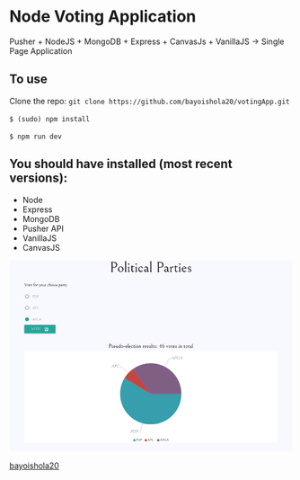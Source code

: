 # Node Voting Application

Pusher + NodeJS + MongoDB + Express + CanvasJs + VanillaJS → Single Page Application

## To use

Clone the repo: `git clone https://github.com/bayoishola20/votingApp.git`

`$ (sudo) npm install`

`$ npm run dev`

## You should have installed (most recent versions):

* Node
* Express
* MongoDB
* Pusher API
* VanillaJS
* CanvasJS

![Preview](https://github.com/bayoishola20/votingApp/blob/master/public/img/bayoishola20-voting-app.png "Preview")

[bayoishola20](github.bayoishola20.io)